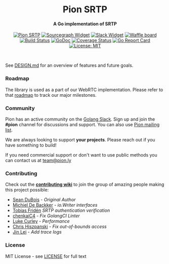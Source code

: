 <h1 align="center">
  <br>
  Pion SRTP
  <br>
</h1>
<h4 align="center">A Go implementation of SRTP</h4>
<p align="center">
  <a href="https://pion.ly"><img src="https://img.shields.io/badge/pion-srtp-gray.svg?longCache=true&colorB=brightgreen" alt="Pion SRTP"></a>
  <a href="https://sourcegraph.com/github.com/pions/srtp?badge"><img src="https://sourcegraph.com/github.com/pions/srtp/-/badge.svg" alt="Sourcegraph Widget"></a>
  <a href="http://gophers.slack.com/messages/pion"><img src="https://img.shields.io/badge/join-us%20on%20slack-gray.svg?longCache=true&logo=slack&colorB=brightgreen" alt="Slack Widget"></a>
  <a href="https://waffle.io/pions/webrtc"><img src="https://img.shields.io/badge/pm-waffle-gray.svg?longCache=true&colorB=brightgreen" alt="Waffle board"></a>
  <br>
  <a href="https://travis-ci.org/pions/srtp"><img src="https://travis-ci.org/pions/srtp.svg?branch=master" alt="Build Status"></a>
  <a href="https://godoc.org/github.com/pions/srtp"><img src="https://godoc.org/github.com/pions/srtp?status.svg" alt="GoDoc"></a>
  <a href="https://coveralls.io/github/pions/srtp"><img src="https://coveralls.io/repos/github/pions/srtp/badge.svg" alt="Coverage Status"></a>
  <a href="https://goreportcard.com/report/github.com/pions/srtp"><img src="https://goreportcard.com/badge/github.com/pions/srtp" alt="Go Report Card"></a>
  <a href="LICENSE"><img src="https://img.shields.io/badge/License-MIT-yellow.svg" alt="License: MIT"></a>
</p>
<br>

See [DESIGN.md](DESIGN.md) for an overview of features and future goals.

### Roadmap
The library is used as a part of our WebRTC implementation. Please refer to that [roadmap](https://github.com/pions/webrtc/issues/9) to track our major milestones.

### Community
Pion has an active community on the [Golang Slack](https://invite.slack.golangbridge.org/). Sign up and join the **#pion** channel for discussions and support. You can also use [Pion mailing list](https://groups.google.com/forum/#!forum/pion).

We are always looking to support **your projects**. Please reach out if you have something to build!

If you need commercial support or don't want to use public methods you can contact us at [team@pion.ly](mailto:team@pion.ly)

### Contributing
Check out the **[contributing wiki](https://github.com/pions/webrtc/wiki/Contributing)** to join the group of amazing people making this project possible:

* [Sean DuBois](https://github.com/Sean-Der) - *Original Author*
* [Michiel De Backker](https://github.com/backkem) - *io.Writer interfaces*
* [Tobias Fridén](https://github.com/tobiasfriden) *SRTP authentication verification*
* [chenkaiC4](https://github.com/chenkaiC4) - *Fix GolangCI Linter*
* [Luke Curley](https://github.com/kixelated) - *Performance*
* [Chris Hiszpanski](https://github.com/thinkski) - *Fix out-of-bounds access*
* [Jin Lei](https://github.com/jinleileiking) - *Add trace logs*

### License
MIT License - see [LICENSE](LICENSE) for full text
